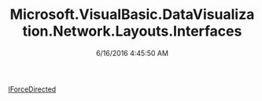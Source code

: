 ﻿---
title: Microsoft.VisualBasic.DataVisualization.Network.Layouts.Interfaces
date: 6/16/2016 4:45:50 AM
---

[IForceDirected](T-Microsoft.VisualBasic.DataVisualization.Network.Layouts.Interfaces.IForceDirected.html)

